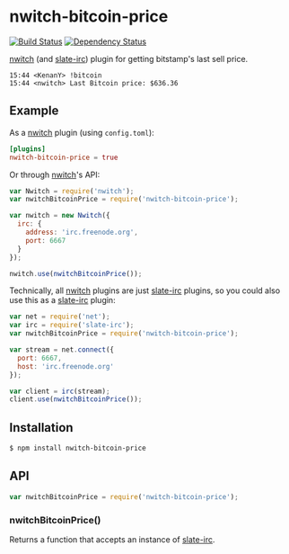 # nwitch-bitcoin-price

[![Build Status](https://travis-ci.org/nwitch/nwitch-bitcoin-price.svg)](https://travis-ci.org/nwitch/nwitch-bitcoin-price)
[![Dependency Status](https://gemnasium.com/nwitch/nwitch-bitcoin-price.png)](https://gemnasium.com/nwitch/nwitch-bitcoin-price)

[nwitch][] (and [slate-irc][]) plugin for getting bitstamp's last sell price.

``` irc
15:44 <KenanY> !bitcoin
15:44 <nwitch> Last Bitcoin price: $636.36
```

## Example

As a [nwitch][] plugin (using `config.toml`):

``` toml
[plugins]
nwitch-bitcoin-price = true
```

Or through [nwitch][]'s API:

``` javascript
var Nwitch = require('nwitch');
var nwitchBitcoinPrice = require('nwitch-bitcoin-price');

var nwitch = new Nwitch({
  irc: {
    address: 'irc.freenode.org',
    port: 6667
  }
});

nwitch.use(nwitchBitcoinPrice());
```

Technically, all [nwitch][] plugins are just [slate-irc][] plugins, so you could
also use this as a [slate-irc][] plugin:

``` javascript
var net = require('net');
var irc = require('slate-irc');
var nwitchBitcoinPrice = require('nwitch-bitcoin-price');

var stream = net.connect({
  port: 6667,
  host: 'irc.freenode.org'
});

var client = irc(stream);
client.use(nwitchBitcoinPrice());
```

## Installation

``` bash
$ npm install nwitch-bitcoin-price
```

## API

``` javascript
var nwitchBitcoinPrice = require('nwitch-bitcoin-price');
```

### nwitchBitcoinPrice()

Returns a function that accepts an instance of [slate-irc][].

   [nwitch]: https://github.com/KenanY/nwitch
   [slate-irc]: https://github.com/slate/slate-irc